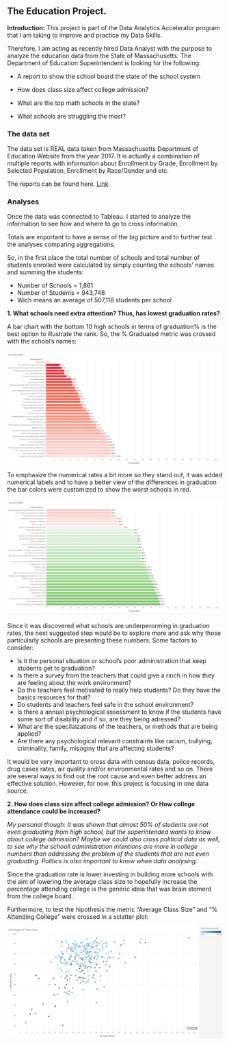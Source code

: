 ## The Education Project.

**Introduction:** This project is part of the Data Analytics Accelerator program that I am taking to improve and practice my Data Skills. 

Therefore, I am acting as recently hired Data Analyst with the purpose to analyze the education data from the State of Massachusetts. The Department of Education Superintendent is looking for the following:

- A report to show the school board the state of the school system 

- How does class size affect college admission?

- What are the top math schools in the state?

- What schools are struggling the most?


###  The data set

The data set is REAL data taken from Massachusetts Department of Education Website from the year 2017. It is actually a combination of multiple reports with information about  Enrollment by Grade, Enrollment by Selected Population, Enrollment by Race/Gender and etc. 

The reports can be found here. [Link](https://profiles.doe.mass.edu/statereport/)


###  Analyses

Once the data was connected to Tableau. I started to analyze the information to see how and where to go to cross information. 

Totals are important to have a sense of the big picture and to further test the analyses comparing aggregations. 

So, in the first place the total number of schools and total number of students enrolled were calculated by simply counting the schools' names and summing the students:

- Number of Schools = 1,861
- Number of Students = 943,748
- Wich means an average of  507,118 students per school
  

**1. What schools need extra attention? Thus, has lowest graduation rates?**

   A bar chart with the bottom 10 high schools in terms of graduation% is the best option to illustrate the rank. So, the % Graduated metric was crossed with the school’s names:


<img src="images/LowGrad%_1.jpg?raw=true"/> 


To emphasize the numerical rates a bit more so they stand out, it was added numerical labels and to have a better view of the differences in graduation the bar colors were customized to show the worst schools in red.

<img src="images/LowGrad%_2.jpg?raw=true"/>

Since it was discovered what schools are underperorming in graduation rates, the next suggested step would be to explore more and ask why those particularly schools are presenting these numbers. Some factors to consider:

- Is it the personal situation or school’s poor administration that keep students get to graduation? 
- Is there a survey from the teachers that could give a rinch in how they are feeling about the work environment?
- Do the teachers feel motivated to really help students? Do they have the basics resources for that?
- Do students and teachers feel safe in the school environment?
- Is there a annual psychological assessment to know if the students have some sort of disability and if so, are they being adressed?
- What are the specilaizations of the teachers, or methods that are being applied?
- Are there any psychological relevant constraints like racism, bullying, criminality, family, misoginy that are affecting students?

It would be very important to cross data with census data, police records, drug cases rates, air quality and/or environmental rates and so on. There are several ways to find out the root cause and even better address an effective solution. However, for now, this project is focusing in one data source.

**2. How does class size affect college admission? Or How college attendance could be increased?**


_My personal though: It was shown that almost 50% of students are not even graduating from high school, but the superintended wants to know about college admission? Maybe we could also cross political data as well, to see why the schooll administration intentions are more in college numbers than addressing the problem of the students that are not even graduating. Politics is also important to know when data analysing._

Since the graduation rate is lower investing in building more schools with the aim of lowering the average class size to hopefully increase the percentage attending college is the generic ideia that was brain stomerd from the college board. 

Furthermore, to test the hipothesis  the metric “Average Class Size” and “% Attending College” were crossed in a sclatter plot:


<img src="images/CollegevsClassSize_2.jpg?raw=true"/>
















